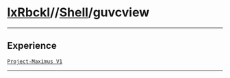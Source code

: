# [lxRbckl](https://github.com/lxRbckl/lxRbckl/tree/main)//[Shell](https://github.com/lxRbckl/lxRbckl/tree/main/Shell)/guvcview

---

## Experience
[`Project-Maximus V1`](https://github.com/lxRbckl/Project-Maximus/blob/V1/README.md)

---
